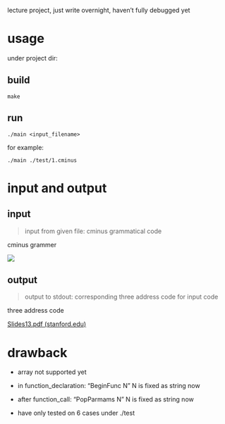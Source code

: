 lecture project, just write overnight, haven’t fully debugged yet

# usage

under project dir:

## build

```shell
make
```

## run

```shell
./main <input_filename>
```

for example:

```shell
./main ./test/1.cminus
```

# input and output

## input

> input from given file: cminus grammatical code

cminus grammer

![](\fig\cminus_grammer.jpg)

## output

> output to stdout: corresponding three address code for input code

three address code 

[Slides13.pdf (stanford.edu)](https://web.stanford.edu/class/archive/cs/cs143/cs143.1128/lectures/13/Slides13.pdf)

# drawback

- array not supported yet
- in function_declaration: “BeginFunc N” N is fixed as string now
- after function_call: “PopParmams N” N is fixed as string now

- have only tested on 6 cases under ./test